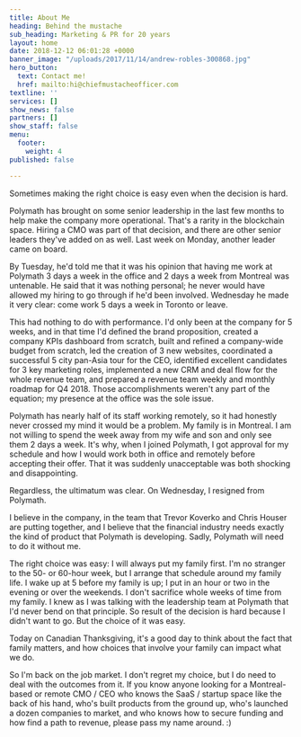 ```yaml
---
title: About Me
heading: Behind the mustache
sub_heading: Marketing & PR for 20 years
layout: home
date: 2018-12-12 06:01:28 +0000
banner_image: "/uploads/2017/11/14/andrew-robles-300868.jpg"
hero_button:
  text: Contact me!
  href: mailto:hi@chiefmustacheofficer.com
textline: ''
services: []
show_news: false
partners: []
show_staff: false
menu:
  footer:
    weight: 4
published: false

---
```

Sometimes making the right choice is easy even when the decision is hard.

Polymath has brought on some senior leadership in the last few months to help make the company more operational. That's a rarity in the blockchain space. Hiring a CMO was part of that decision, and there are other senior leaders they've added on as well. Last week on Monday, another leader came on board.

By Tuesday, he'd told me that it was his opinion that having me work at Polymath 3 days a week in the office and 2 days a week from Montreal was untenable. He said that it was nothing personal; he never would have allowed my hiring to go through if he'd been involved. Wednesday he made it very clear: come work 5 days a week in Toronto or leave.

This had nothing to do with performance. I'd only been at the company for 5 weeks, and in that time I'd defined the brand proposition, created a company KPIs dashboard from scratch, built and refined a company-wide budget from scratch, led the creation of 3 new websites, coordinated a successful 5 city pan-Asia tour for the CEO, identified excellent candidates for 3 key marketing roles, implemented a new CRM and deal flow for the whole revenue team, and prepared a revenue team weekly and monthly roadmap for Q4 2018. Those accomplishments weren't any part of the equation; my presence at the office was the sole issue.

Polymath has nearly half of its staff working remotely, so it had honestly never crossed my mind it would be a problem. My family is in Montreal. I am not willing to spend the week away from my wife and son and only see them 2 days a week. It's why, when I joined Polymath, I got approval for my schedule and how I would work both in office and remotely before accepting their offer. That it was suddenly unacceptable was both shocking and disappointing.

Regardless, the ultimatum was clear. On Wednesday, I resigned from Polymath. 

I believe in the company, in the team that Trevor Koverko and Chris Houser are putting together, and I believe that the financial industry needs exactly the kind of product that Polymath is developing. Sadly, Polymath will need to do it without me.

The right choice was easy: I will always put my family first. I'm no stranger to the 50- or 60-hour week, but I arrange that schedule around my family life. I wake up at 5 before my family is up; I put in an hour or two in the evening or over the weekends. I don't sacrifice whole weeks of time from my family. I knew as I was talking with the leadership team at Polymath that I'd never bend on that principle. So result of the decision is hard because I didn't want to go. But the choice of it was easy. 

Today on Canadian Thanksgiving, it's a good day to think about the fact that family matters, and how choices that involve your family can impact what we do. 

So I'm back on the job market. I don't regret my choice, but I do need to deal with the outcomes from it. If you know anyone looking for a Montreal-based or remote CMO / CEO who knows the SaaS / startup space like the back of his hand, who's built products from the ground up, who's launched a dozen companies to market, and who knows how to secure funding and how find a path to revenue, please pass my name around. :)